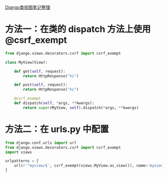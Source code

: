 [Django类视图笔记整理](https://www.jianshu.com/p/3ec42274013d)

# 方法一：在类的 dispatch 方法上使用 @csrf_exempt
```python
from django.views.decorators.csrf import csrf_exempt

class MyView(View):

    def get(self, request):
        return HttpResponse("hi")

    def post(self, request):
        return HttpResponse("hi")

    @csrf_exempt
    def dispatch(self, *args, **kwargs):
        return super(MyView, self).dispatch(*args, **kwargs)
```


# 方法二：在 urls.py 中配置
```python
from django.conf.urls import url
from django.views.decorators.csrf import csrf_exempt
import views

urlpatterns = [
    url(r'^myview/$', csrf_exempt(views.MyView.as_view()), name='myview'),
]
```